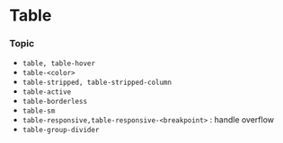 # Table

### Topic

- `table, table-hover`
- `table-<color>`
- `table-stripped, table-stripped-column`
- `table-active`
- `table-borderless`
- `table-sm`
- `table-responsive,table-responsive-<breakpoint>` : handle overflow
- `table-group-divider`
